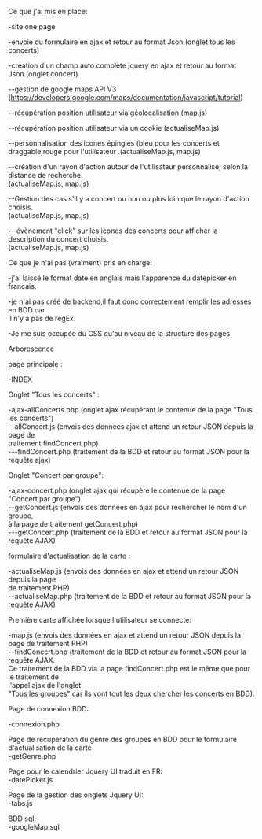 Ce que j'ai mis en place:<br>

-site one page<br>

-envoie du formulaire en ajax et retour au format Json.(onglet tous les concerts)<br>

-création d'un champ auto complète jquery en ajax et retour au format Json.(onglet concert)<br>

--gestion de google maps API V3<br>
(https://developers.google.com/maps/documentation/javascript/tutorial)<br>

--récupération position utilisateur via géolocalisation (map.js)<br>

--récupération position utilisateur via un cookie (actualiseMap.js)<br>

--personnalisation des icones épingles (bleu pour les concerts et draggable,rouge pour l'utilisateur .(actualiseMap.js, map.js)<br>

--création d'un rayon d'action autour de l'utilisateur personnalisé, selon la distance de recherche.<br>
(actualiseMap.js, map.js)<br>

--Gestion des cas s'il y a concert ou non ou plus loin que le rayon d'action choisis.<br>
(actualiseMap.js, map.js)<br>

-- évènement "click" sur les icones des concerts pour afficher la description du concert choisis.<br>
(actualiseMap.js, map.js)<br>


Ce que je n'ai pas (vraiment) pris en charge:<br>

-j'ai laissé le format date en anglais mais l'apparence du datepicker en francais.<br>

-je n'ai pas créé de backend,il faut donc correctement remplir les adresses en BDD car <br>
il n'y a pas de regEx.<br>

-Je me suis occupée du CSS qu'au niveau de la structure des pages. <br>



Arborescence<br>

page principale :<br>

-INDEX<br>

Onglet "Tous les concerts" :<br>

-ajax-allConcerts.php (onglet ajax récupérant le contenue de la page "Tous les concerts")<br>
--allConcert.js (envois des données ajax et attend un retour JSON depuis la page de <br>
traitement findConcert.php)<br>
---findConcert.php (traitement de la BDD et retour au format JSON pour la requête ajax)<br>

Onglet "Concert par groupe":<br>

-ajax-concert.php (onglet ajax qui récupère le contenue de la page "Concert par groupe")<br>
--getConcert.js (envois des données en ajax pour rechercher le nom d'un groupe, <br>
à la page de traitement getConcert.php)<br>
---getConcert.php (traitement de la BDD et retour au format JSON pour la requête AJAX)<br>

formulaire d'actualisation de la carte :<br>

-actualiseMap.js (envois des données en ajax et attend un retour JSON depuis la page <br>
de traitement PHP)<br>
--actualiseMap.php (traitement de la BDD et retour au format JSON pour la requête AJAX)<br>

Première carte affichée lorsque l'utilisateur se connecte:<br>

-map.js (envois des données en ajax et attend un retour JSON depuis la page de traitement PHP)<br>
--findConcert.php (traitement de la BDD et retour au format JSON pour la requête AJAX.<br>
Ce traitement de la BDD via la page findConcert.php est le même que pour le traitement de <br>
l'appel ajax de l'onglet <br>
"Tous les groupes" car ils vont tout les deux chercher les concerts en BDD).<br>

Page de connexion BDD:<br>

-connexion.php<br>

Page de récupération du genre des groupes en BDD pour le formulaire d'actualisation de la carte<br>
-getGenre.php<br>

Page pour le calendrier Jquery UI traduit en FR:<br>
-datePicker.js<br>

Page de la gestion des onglets Jquery UI:<br>
-tabs.js<br>

BDD sql:<br>
-googleMap.sql<br>

























